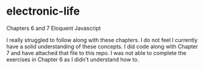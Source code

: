 # electronic-life
Chapters 6 and 7 Eloquent Javascript

I really struggled to follow along with these chapters.  I do not feel I currently have a solid understanding of these concepts.  I did code along with Chapter 7 and have attached that file to this repo.  I was not able to complete the exercises in Chapter 6 as I didn't understand how to.  
